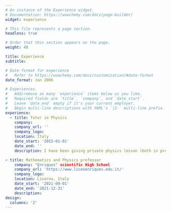 ```yaml
---
# An instance of the Experience widget.
# Documentation: https://wowchemy.com/docs/page-builder/
widget: experience

# This file represents a page section.
headless: true

# Order that this section appears on the page.
weight: 40

title: Experience
subtitle:

# Date format for experience
#   Refer to https://wowchemy.com/docs/customization/#date-format
date_format: Jan 2006

# Experiences.
#   Add/remove as many `experience` items below as you like.
#   Required fields are `title`, `company`, and `date_start`.
#   Leave `date_end` empty if it's your current employer.
#   Begin multi-line descriptions with YAML's `|2-` multi-line prefix.
experience:
  - title: Tutor in Physics
    company: 
    company_url: ''
    company_logo: 
    location: Italy
    date_start: '2015-01-01'
    date_end: ''
    description: I have been giving private physics lesson (both in presence and online) regularly since 2015, to students coming from departments of physics, aerospace engineering, mechanical engineering and electronic engineering.

- title: Mathematics and Physics professor
    company: "Enriques" scientific High School 
    company_url: 'https://www.liceoenriques.edu.it/'
    company_logo: 
    location: Livorno, Italy
    date_start: '2021-09-01'
    date_end: '2021-12-31'
    description:
design:
  columns: '2'
---
```

